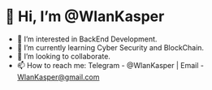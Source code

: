 # 👋 Hi, I’m @WlanKasper
- 👀 I’m interested in BackEnd Development.
- 🌱 I’m currently learning Cyber Security and BlockChain.
- 💞️ I’m looking to collaborate.
- 📫 How to reach me: Telegram - @WlanKasper | Email - WlanKasper@gmail.com
